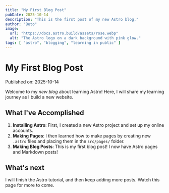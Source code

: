 ```yaml
---
title: "My First Blog Post"
pubDate: 2025-10-14
description: "This is the first post of my new Astro blog."
author: "Beto"
image:
  url: "https://docs.astro.build/assets/rose.webp"
  alt: "The Astro logo on a dark background with pink glow."
tags: [ "astro", "blogging", "learning in public" ]
---
```


# My First Blog Post

Published on: 2025-10-14

Welcome to my _new blog_ about learning Astro! Here, I will share my learning journey as I build a new website.

## What I've Accomplished

1. **Installing Astro**: First, I created a new Astro project and set up my online accounts.
2. **Making Pages**: I then learned how to make pages by creating new `.astro` files and placing them in the
   `src/pages/` folder.
3. **Making Blog Posts**: This is my first blog post! I now have Astro pages and Markdown posts!

## What's next

I will finish the Astro tutorial, and then keep adding more posts. Watch this page for more to come.